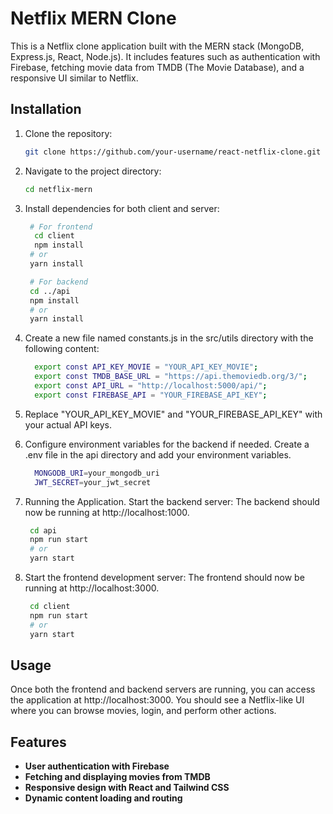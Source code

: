# Netflix MERN Clone

This is a Netflix clone application built with the MERN stack (MongoDB, Express.js, React, Node.js). It includes features such as authentication with Firebase, fetching movie data from TMDB (The Movie Database), and a responsive UI similar to Netflix.

## Installation

1. Clone the repository:

   ```bash
   git clone https://github.com/your-username/react-netflix-clone.git

2. Navigate to the project directory:

   ```bash
   cd netflix-mern
   
3. Install dependencies for both client and server:

   ```bash
    # For frontend
     cd client
     npm install
    # or
    yarn install

    # For backend
    cd ../api
    npm install
    # or
    yarn install

4. Create a new file named constants.js in the src/utils directory with the following content:
   
    ```bash
      export const API_KEY_MOVIE = "YOUR_API_KEY_MOVIE";
      export const TMDB_BASE_URL = "https://api.themoviedb.org/3/";
      export const API_URL = "http://localhost:5000/api/";
      export const FIREBASE_API = "YOUR_FIREBASE_API_KEY";

5. Replace "YOUR_API_KEY_MOVIE" and "YOUR_FIREBASE_API_KEY" with your actual API keys.
6. Configure environment variables for the backend if needed. Create a .env file in the api directory and add your environment variables.
   
   ```bash
     MONGODB_URI=your_mongodb_uri
     JWT_SECRET=your_jwt_secret

7. Running the Application.
   Start the backend server: The backend should now be running at http://localhost:1000.

   ```bash
    cd api
    npm run start
    # or
    yarn start

8. Start the frontend development server: The frontend should now be running at http://localhost:3000.

   ```bash
    cd client
    npm run start
    # or
    yarn start
   
## Usage
 Once both the frontend and backend servers are running, you can access the application at http://localhost:3000. You should see a Netflix-like UI where you can browse movies, login, and perform other actions.

## Features

- **User authentication with Firebase**
- **Fetching and displaying movies from TMDB**
- **Responsive design with React and Tailwind CSS**
- **Dynamic content loading and routing**







